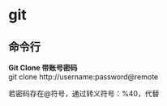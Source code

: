 # git

## 命令行
**Git Clone 带账号密码**  
git clone http://username:password@remote

若密码存在@符号，通过转义符号：%40，代替